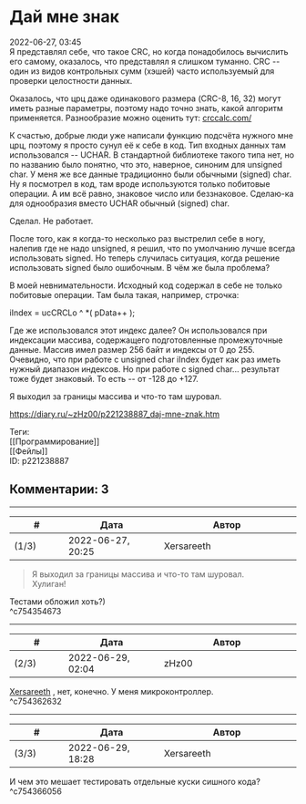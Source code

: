 Дай мне знак
============

  
2022-06-27, 03:45  
 Я представлял себе, что такое CRC, но когда понадобилось вычислить его самому, оказалось, что представлял я слишком туманно. CRC -- один из видов контрольных сумм (хэшей) часто используемый для проверки целостности данных.   
   
 Оказалось, что црц даже одинакового размера (CRC-8, 16, 32) могут иметь разные параметры, поэтому надо точно знать, какой алгоритм применяется. Разнообразие можно оценить тут:  [crccalc.com/](https://crccalc.com/)    
   
 К счастью, добрые люди уже написали функцию подсчёта нужного мне црц, поэтому я просто сунул её к себе в код. Тип входных данных там использовался -- UCHAR. В стандартной библиотеке такого типа нет, но по названию было понятно, что это, наверное, синоним для unsigned char. У меня же все данные традиционно были обычными (signed) char. Ну я посмотрел в код, там вроде используются только побитовые операции. А им всё равно, знаковое число или беззнаковое. Сделаю-ка для однообразия вместо UCHAR обычный (signed) char.   
   
 Сделал. Не работает.   
   
 После того, как я когда-то несколько раз выстрелил себе в ногу, налепив где не надо unsigned, я решил, что по умолчанию лучше всегда использовать signed. Но теперь случилась ситуация, когда решение использовать signed было ошибочным. В чём же была проблема?   
   
 В моей невнимательности. Исходный код содержал в себе не только побитовые операции. Там была такая, например, строчка:   
   
 iIndex = ucCRCLo ^ \*( pData++ );   
   
 Где же использовался этот индекс далее? Он использовался при индексации массива, содержащего подготовленные промежуточные данные. Массив имел размер 256 байт и индексы от 0 до 255. Очевидно, что при работе с unsigned char iIndex будет как раз иметь нужный диапазон индексов. Но при работе с signed char... результат тоже будет знаковый. То есть -- от -128 до +127.   
   
 Я выходил за границы массива и что-то там шуровал.   
  
<https://diary.ru/~zHz00/p221238887_daj-mne-znak.htm>  
  
Теги:  
[[Программирование]]  
[[Фейлы]]  
ID: p221238887  


Комментарии: 3
--------------

  


---



|         #         |              Дата              |                     Автор                     |           ID           |
| --- | --- | --- | --- |
| (1/3) | 2022-06-27, 20:25 | Xersareeth | c754354673 |

  
 > Я выходил за границы массива и что-то там шуровал.   
 Хулиган!   
   
 Тестами обложил хоть?)   
 ^c754354673

---



|         #         |              Дата              |                     Автор                     |           ID           |
| --- | --- | --- | --- |
| (2/3) | 2022-06-29, 02:04 | zHz00 | c754362632 |

  
  [Xersareeth](https://BurrowDeclassified.diary.ru "One more fang")  , нет, конечно. У меня микроконтроллер.   
 ^c754362632

---



|         #         |              Дата              |                     Автор                     |           ID           |
| --- | --- | --- | --- |
| (3/3) | 2022-06-29, 18:28 | Xersareeth | c754366056 |

  
 И чем это мешает тестировать отдельные куски сишного кода?   
 ^c754366056